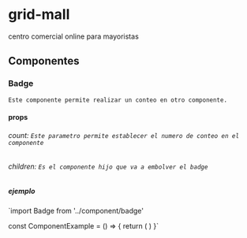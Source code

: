 # grid-mall
centro comercial online para mayoristas


## Componentes

### Badge

`Este componente permite realizar un conteo en otro componente.`
  
   ####  props
   
   ###### count: `Este parametro permite establecer el numero de conteo en el componente`
   ###### children: `Es el componente hijo que va a embolver el badge`

##### ejemplo
`import Badge from '../component/badge'
  
  const ComponentExample = () => {
    return (
        <View>
          <Badge count={12}>
          <Cart/>
        </Badge>
        </View>
    )
  }`


